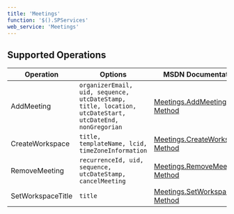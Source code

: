 ```yaml
---
title: 'Meetings'
function: '$().SPServices'
web_service: 'Meetings'
---
```


## Supported Operations

| Operation | Options | MSDN Documentation | Introduced |
| --------- | ------- | ------------------ | ---------- |
| AddMeeting | `organizerEmail, uid, sequence, utcDateStamp, title, location, utcDateStart, utcDateEnd, nonGregorian` | [Meetings.AddMeeting Method](http://msdn.microsoft.com/en-us/library/meetings.meetings.addmeeting.aspx) | [0.4.7](http://spservices.codeplex.com/Release/ProjectReleases.aspx?ReleaseId=36650) |
| CreateWorkspace | `title, templateName, lcid, timeZoneInformation` | [Meetings.CreateWorkspace Method](http://msdn.microsoft.com/en-us/library/meetings.meetings.createworkspace.aspx) | [0.4.7](http://spservices.codeplex.com/Release/ProjectReleases.aspx?ReleaseId=36650) |
| RemoveMeeting | `recurrenceId, uid, sequence, utcDateStamp, cancelMeeting` | [Meetings.RemoveMeeting Method](http://msdn.microsoft.com/en-us/library/meetings.meetings.removemeeting.aspx) | [0.4.7](http://spservices.codeplex.com/Release/ProjectReleases.aspx?ReleaseId=36650) |
| SetWorkspaceTitle | `title` | [Meetings.SetWorkspaceTitle Method](http://msdn.microsoft.com/en-us/library/meetings.meetings.setworkspacetitle.aspx) | [0.4.7](http://spservices.codeplex.com/Release/ProjectReleases.aspx?ReleaseId=36650) |
